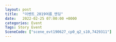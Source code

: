 ```yaml
---
layout: post
title:  "이벤트_2019여름_엔딩"
date:   2022-02-25 07:00:00 +0000
categories: Event
Tags: Story Event
SceneCode: ["scene_evt190627_cp0_q2_s10,7429311"]
---
```

